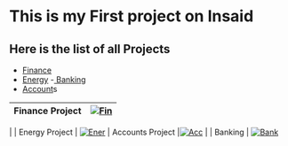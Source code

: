 # This is my First project on Insaid
## Here is the list of all Projects

- [Finance](https://github.com/Geetashri1/python-practice-/tree/main/Finance%20project "Finance")
- [Energy](https://github.com/Geetashri1/python-practice-/tree/main/Finance%20project "Energy")
-[ Banking](https://github.com/Geetashri1/python-practice-/tree/main/Finance%20project " Banking")
- [Account](https://github.com/Geetashri1/python-practice-/tree/main/Finance%20project "Account")s

| Finance Project |[![Fin](https://i0.wp.com/ignousynopsis.com/wp-content/uploads/2021/07/Ignou-MBA-Finance-Project-T.png "Fin")](https://i0.wp.com/ignousynopsis.com/wp-content/uploads/2021/07/Ignou-MBA-Finance-Project-T.png "Fin")
| :------------: | :------------: |

|   | Energy Project  | 
[![Ener](https://cosmosmagazine.com/wp-content/uploads/2021/04/What-is-energy.jpg "Ener")](https://cosmosmagazine.com/wp-content/uploads/2021/04/What-is-energy.jpg "Ener")
| Accounts Project  |[![Acc](https://images-na.ssl-images-amazon.com/images/I/A1Z15urR7ML.jpg "Acc")](https://images-na.ssl-images-amazon.com/images/I/A1Z15urR7ML.jpg "Acc")
|   | Banking  | 
[![Bank](https://www.loyensloeff.com/contentassets/7ca5076ac555499c84ceedf4553233de/money-2.jpg?width=580&height=387 "Bank")](https://www.loyensloeff.com/contentassets/7ca5076ac555499c84ceedf4553233de/money-2.jpg?width=580&height=387 "Bank")


